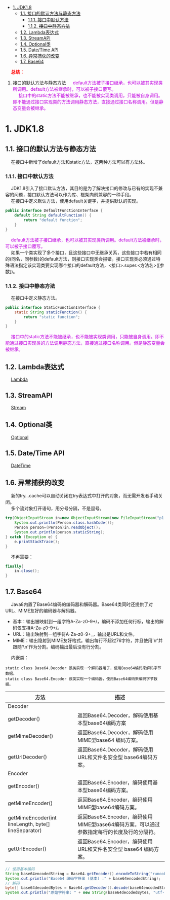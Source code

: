 

<!-- TOC -->

- [1. JDK1.8](#1-jdk18)
    - [1.1. 接口的默认方法与静态方法](#11-接口的默认方法与静态方法)
        - [1.1.1. 接口中默认方法](#111-接口中默认方法)
        - [1.1.2. ~~接口中静态方法~~](#112-接口中静态方法)
    - [1.2. Lambda表达式](#12-lambda表达式)
    - [1.3. StreamAPI](#13-streamapi)
    - [1.4. Optional类](#14-optional类)
    - [1.5. Date/Time API](#15-datetime-api)
    - [1.6. 异常捕获的改变](#16-异常捕获的改变)
    - [1.7. Base64](#17-base64)

<!-- /TOC -->

&emsp; **<font color = "red">总结：</font>**  
1. 接口的默认方法与静态方法
&emsp; <font color = "clime">default方法被子接口继承，也可以被其实现类所调用。default方法被继承时，可以被子接口覆写。</font>  
&emsp; <font color = "clime">接口中的static方法不能被继承，也不能被实现类调用，只能被自身调用。即不能通过接口实现类的方法调用静态方法，直接通过接口名称调用。但是静态变量会被继承。</font>  


# 1. JDK1.8
## 1.1. 接口的默认方法与静态方法  
&emsp; 在接口中新增了default方法和static方法，这两种方法可以有方法体。  

### 1.1.1. 接口中默认方法  
&emsp; JDK1.8引入了接口默认方法，其目的是为了解决接口的修改与已有的实现不兼容的问题，接口默认方法可以作为库、框架向前兼容的一种手段。  
&emsp; 在接口中定义默认方法，使用default关键字，并提供默认的实现。  

```java
public interface DefaultFunctionInterface {
    default String defaultFunction() {
        return "default function";
    }
}
```
&emsp; <font color = "clime">default方法被子接口继承，也可以被其实现类所调用。default方法被继承时，可以被子接口覆写。</font>  
&emsp; 如果一个类实现了多个接口，且这些接口中无继承关系，这些接口中若有相同的(同名，同参数)的default方法，则接口实现类会报错。接口实现类必须通过特殊语法指定该实现类要实现哪个接口的default方法，\<接口\>.super.\<方法名\>([参数])。  

### 1.1.2. ~~接口中静态方法~~
<!-- 
https://blog.csdn.net/tangshuai96/article/details/101264446
-->  
&emsp; 在接口中定义静态方法。  

```java
public interface StaticFunctionInterface {
    static String staticFunction() {
        return "static function";
    }
}
```
&emsp; <font color = "clime">接口中的static方法不能被继承，也不能被实现类调用，只能被自身调用。即不能通过接口实现类的方法调用静态方法，直接通过接口名称调用。但是静态变量会被继承。</font>  

## 1.2. Lambda表达式  
&emsp; [Lambda](/docs/java/JDK8/Lambda.md)  

## 1.3. StreamAPI  
&emsp; [Stream](/docs/java/JDK8/Stream.md)  

## 1.4. Optional类  
&emsp; [Optional](/docs/java/JDK8/Optional.md)  

## 1.5. Date/Time API  
&emsp; [DateTime](/docs/java/JDK8/DateTime.md)  

## 1.6. 异常捕获的改变   
&emsp; 新的try…cache可以自动关闭在try表达式中打开的对象，而无需开发者手动关闭。  
&emsp; 多个流对象打开语句，用分号分隔，不是逗号。  

```java
try(ObjectInputStream in=new ObjectInputStream(new FileInputStream("p1.obj"))){
    System.out.println(Person.class.hashCode());
    Person person=(Person)in.readObject();
    System.out.println(person.staticString);
} catch (Exception e) {
    e.printStackTrace();
}
```
&emsp; 不再需要：  

```java
finally{
    in.close();
}
```

## 1.7. Base64  
&emsp; Java8内置了Base64编码的编码器和解码器。Base64类同时还提供了对URL、MIME友好的编码器与解码器。  

* 基本：输出被映射到一组字符A-Za-z0-9+/，编码不添加任何行标，输出的解码仅支持A-Za-z0-9+/。  
* URL：输出映射到一组字符A-Za-z0-9+_，输出是URL和文件。  
* MIME：输出隐射到MIME友好格式。输出每行不超过76字符，并且使用'\r'并跟随'\n'作为分割。编码输出最后没有行分割。  

&emsp; 内嵌类：  

    static class Base64.Decoder	该类实现一个解码器用于，使用Base64编码来解码字节数据。
    static class Base64.Encoder	该类实现一个编码器，使用Base64编码来编码字节数据。 

|方法 |描述|
|---|---|
|Decoder| |
|getDecoder()|返回Base64.Decoder，解码使用基本型base64编码方案|
|getMimeDecoder()|返回Base64.Decoder，解码使用MIME型base64 编码方案。|
|getUrlDecoder()|返回Base64.Decoder，解码使用URL和文件名安全型 base64编码方案。|
|Encoder| | 
|getEncoder()|返回Base64.Encoder，编码使用基本型base64编码方案。|
|getMimeEncoder()|返回Base64.Encoder，编码使用MIME型base64编码方案。|
|getMimeEncoder(int lineLength, byte[] lineSeparator)|返回Base64.Encoder，编码使用MIME型base64编码方案，可以通过参数指定每行的长度及行的分隔符。|
|getUrlEncoder()|返回Base64.Encoder，编码使用URL和文件名安全型 base64 编码方案。|

```java
// 使用基本编码
String base64encodedString = Base64.getEncoder().encodeToString("runoob?java8".getBytes("utf-8"));
System.out.println("Base64 编码字符串 (基本) :" + base64encodedString);
// 解码
byte[] base64decodedBytes = Base64.getDecoder().decode(base64encodedString);
System.out.println("原始字符串: " + new String(base64decodedBytes, "utf-8"));
```
